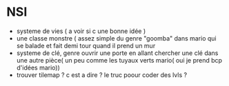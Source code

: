 # NSI
- systeme de vies ( a voir si c une bonne idée )
- une classe monstre ( assez simple du genre "goomba" dans mario qui se balade et fait demi tour quand il prend un mur
- systeme de clé, genre ouvrir une porte en allant chercher une clé dans une autre pièce( un peu comme les tuyaux verts mario( oui je prend bcp d'idées mario))
- trouver tilemap ? c est a dire ? le truc poour coder des lvls ?
